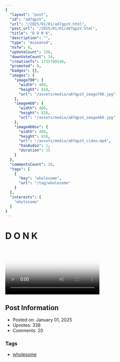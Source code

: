 ```yaml
---
{
  "layout": "post",
  "id": "a87qpzV",
  "url": "/2025/01/01/a87qpzV.html",
  "post_url": "/2025/01/01/a87qpzV.html",
  "title": "D O N K",
  "description": "",
  "type": "Animated",
  "nsfw": 0,
  "upVoteCount": 338,
  "downVoteCount": 34,
  "creationTs": 1735700540,
  "promoted": 0,
  "badges": [],
  "images": {
    "image700": {
      "width": 460,
      "height": 818,
      "url": "/assets/media/a87qpzV_image700.jpg"
    },
    "image460": {
      "width": 460,
      "height": 818,
      "url": "/assets/media/a87qpzV_image460.jpg"
    },
    "image460sv": {
      "width": 460,
      "height": 818,
      "url": "/assets/media/a87qpzV_video.mp4",
      "hasAudio": 1,
      "duration": 15
    }
  },
  "commentsCount": 20,
  "tags": [
    {
      "key": "wholesome",
      "url": "/tag/wholesome"
    }
  ],
  "interests": [
    "wholesome"
  ]
}
---
```


# D O N K

<video controls playsinline loop poster="/assets/media/a87qpzV_image460.jpg">
  <source src="/assets/media/a87qpzV_video.mp4" type="video/mp4">
  Your browser does not support the video tag.
</video>

## Post Information

- Posted on: January 01, 2025
- Upvotes: 338
- Comments: 20

### Tags

- [wholesome](/tag/wholesome)
